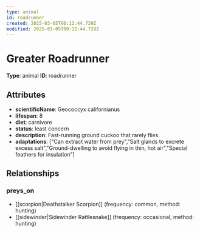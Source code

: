 ```yaml
---
type: animal
id: roadrunner
created: 2025-03-05T00:12:44.729Z
modified: 2025-03-05T00:12:44.729Z
---
```


# Greater Roadrunner

**Type**: animal
**ID**: roadrunner

## Attributes

- **scientificName**: Geococcyx californianus
- **lifespan**: 8
- **diet**: carnivore
- **status**: least concern
- **description**: Fast-running ground cuckoo that rarely flies.
- **adaptations**: ["Can extract water from prey","Salt glands to excrete excess salt","Ground-dwelling to avoid flying in thin, hot air","Special feathers for insulation"]

## Relationships

### preys_on

- [[scorpion|Deathstalker Scorpion]] (frequency: common, method: hunting)
- [[sidewinder|Sidewinder Rattlesnake]] (frequency: occasional, method: hunting)


